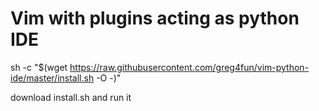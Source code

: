 # Vim with plugins acting as python IDE


sh -c "$(wget https://raw.githubusercontent.com/greg4fun/vim-python-ide/master/install.sh -O -)"


download install.sh and run it

